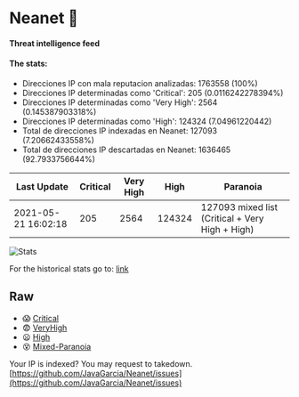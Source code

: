 # Neanet :hocho:
#### Threat intelligence feed
#### The stats:

- Direcciones IP con mala reputacion analizadas: 1763558 (100%)
- Direcciones IP determinadas como 'Critical':  205 (0.0116242278394%)
- Direcciones IP determinadas como 'Very High':  2564 (0.145387903318%)
- Direcciones IP determinadas como 'High':  124324 (7.04961220442)
- Total de direcciones IP indexadas en Neanet:  127093 (7.20662433558%)
- Total de direcciones IP descartadas en Neanet:  1636465 (92.7933756644%)

| Last Update | Critical | Very High | High | Paranoia |
| --- | --- | --- | --- | --- |
| 2021-05-21 16:02:18 | 205 | 2564 | 124324 | 127093 mixed list (Critical + Very High + High)|

![Stats](https://docs.google.com/spreadsheets/d/e/2PACX-1vSnaNMIXVabIpDJjufMlzH7poXnshF3mgd8Is1g9ytUEzVsP5my4Trn8f-xkoLLQ38xpL3HtmUexLo6/pubchart?oid=501124687&format=image)

For the historical stats go to: [link](/stats.csv)
## Raw
- :scream: [Critical](https://raw.githubusercontent.com/JavaGarcia/Neanet/master/blacklists/neanet_critical.txt)
- :fearful: [VeryHigh](https://raw.githubusercontent.com/JavaGarcia/Neanet/master/blacklists/neanet_veryHigh.txtt)
- :frowning: [High](https://raw.githubusercontent.com/JavaGarcia/Neanet/master/blacklists/neanet_high.txt)
- :dizzy_face: [Mixed-Paranoia](https://raw.githubusercontent.com/JavaGarcia/Neanet/master/blacklists/neanet_all.txt)


Your IP is indexed? You may request to takedown. [https://github.com/JavaGarcia/Neanet/issues](https://github.com/JavaGarcia/Neanet/issues)
































































































































































































































































































































































































































































































































































































































































































































































































































































































































































































































































































































































































































































































































































































































































































































































































































































































































































































































































































































































































































































































































































































































































































































































































































































































































































































































































































































































































































































































































































































































































































































































































































































































































































































































































































































































































































































































































































































































































































































































































































































































































































































































































































































































































































































































































































































































































































































































































































































































































































































































































































































































































































































































































































































































































































































































































































































































































































































































































































































































































































































































































































































































































































































































































































































































































































































































































































































